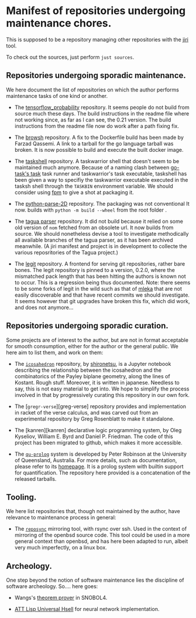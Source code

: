 Manifest of repositories undergoing maintenance chores.
=======================================================

This is supposed to be a repository managing other repositories with the
[jiri][jiri] tool.

[jiri]: https://fuchsia.googlesource.com/jiri

To check out the sources, just perform `just sources`.


Repositories undergoing sporadic maintenance.
---------------------------------------------

We here document the  list of repositories on which the  author performs maintenance tasks
of one kind or another.

*  The [tensorflow_probability][tf-prob]  repository. It  seems people  do not  build from
source much these days. The build instructions in the readme file where not working since,
as far as I can see, the 0.21 version.  The build instructions from the readme file now do
work after a path fixing fix.

* The [browsh][browsh] repository.  A fix to the Dockerfile build has  been made by Farzad
Qassemi. A link to a tarball for the go language tarball was broken. It is now possible to
build and execute the built docker image.

*  The [taskshell][taskshell]  repository. A  taskwarrior shell  that doesn't  seem to  be
maintained much anymore. Because of a  naming clash between [go-task's task][go-task] task
runner and taskwarrior's task  executable, taskshell has been given a  way to specifiy the
taskwarrior  executable executed  in the  tasksh shell  through the  `TASKBIN` environment
variable. We should consider using [fpm][fpm] to give a shot at packaging it.

* The  [python-parse-2D][parse2D] repository. The  packaging was not conventional  It now.
builds with `python -m build --wheel` from the root folder                               .

* The [tagua parser][tagua-parser] repository. It did  not build because it relied on some
old version of  `nom` fetched from an obsolete  url. It now builds from  source. We should
nonetheless devise a tool to investigate  methodically all available branches of the tagua
parser, as it has been archived meanwhile.  (A jiri manifest and project is in development
to collecte the various reposritories of the Tagua project.)

* The  [legit][legit] repository.  A frontend  for serving  git repositories,  rather bare
bones. The  legit repository  is pinned  to a  version, 0.2.0,  where the  mismatched pack
length that has been hitting the authors is known not to occur. This is a regression being
thus documented. Note: there seems  to be some forks of legit in the  wild such as that of
[mleka][legit-mleka] that  are not  easily discoverable  and that  have recent  commits we
should investigate.  It seems however  that git upgrades have  broken this fix,  which did
work, and does not anymore...

[tf-prob]: https://github.com/gl-yziquel/probability
[cogutil]: https://github.com/gl-yziquel/cogutil
[browsh]: https://github.com/gl-yziquel/browsh
[legit]: https://github.com/gl-yziquel/legit
[legit-mleka]: https://mleku.net/legit
[taskshell]: https://github.com/gl-yziquel/taskshell
[go-task]: https://github.com/go-task/task
[fpm]: https://github.com/jordansissel/fpm
[parse2D]: https://github.com/gl-yziquel/python-parse-2d
[tagua-parser]: https://github.com/gl-yziquel/parser


Repositories undergoing sporadic curation.
------------------------------------------

Some projects are of  interest to the author, but are not in  format acceptable for smooth
consumption, either for  the author or the general  public. We here aim to  list them, and
work on them:

* The [`icosahedron`][icosahedron] repository, by [shironetsu][icosahedron-shironetsu],  is  a  Jupyter  notebook  describing  the
relationship between the icosahedron and the combinatorics of the Payley biplane geometry,
along the lines of Kostant. Rough stuff.  Moreover, it is written in japanese. Needless to
say, this is  not easy material to get  into. We hope to simplify the  process involved in
that by progressively curating this repository in our own fork.

* The [`gregr-verse`][greg-verse] repository provides and implementation in racket of the verse calculus, and was carved out from an experimental repository by Greg Rosenblatt to make it standalone.

* The [kanren][kanren] declarative logic programming  system, by Oleg Kyseliov, William E.
Byrd and Daniel P.  Friedman. The code of this project has been  migrated to github, which
makes it more accessible.

* The  [`qu-prolog`][qu-prolog] system is  developed by  Peter Robinson at  the University
of  Queensland, Australia.  For  more  details, such  as  documentation,  please refer  to
its  [homepage][qu-prolog-homepage].  It is  a  prolog  system  with builtin  support  for
quantification. The repository here provided is a concatenation of the released tarballs.

[icosahedron]: https://github.com/gl-yziquel/icosahedron.git
[icosahedron-shironetsu]: https://github.com/shironetsu/icosahedron.git
[gregr-verse]: https://github.com/gl-yziquel/gregr-verse
[qu-prolog]: https://github.com/gl-yziquel/qu-prolog
[qu-prolog-homepage]: https://staff.itee.uq.edu.au/pjr/HomePages/QuPrologHome.html


Tooling.
--------

We here  list repositories that,  though not maintained by  the author, have  relevance to
maintenance process in general:

* The [`reposync`][reposync] mirroring  tool, with rsync over ssh. Used  in the context of
mirroring of the  openbsd source code. This tool  could be used in a  more general context
than openbsd, and has  here been adapted to run, albeit very much  imperfectly, on a linux
box.

[reposync]: https://github.com/gl-yziquel/reposync


Archeology.
-----------

One  step beyond  the  notion of  software  maintenance lies  the  discipline of  software
archeology. So.... here goes:

* Wangs's [theorem prover][wang] in SNOBOL4.

* [ATT Lisp Universal Hsell][attlush] for neural network implementation.

[wang]: https://github.com/gl-yziquel/wang-prover-snobol4
[attlush]: https://github.com/gl-yziquel/attlush-frozen
